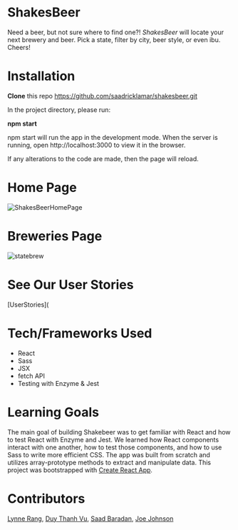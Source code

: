 # ShakesBeer

Need a beer, but not sure where to find one?! *ShakesBeer* will locate your next brewery and beer. Pick a state, filter by city, beer style, or even ibu. Cheers! 

# Installation

**Clone** this repo https://github.com/saadricklamar/shakesbeer.git

In the project directory, please run:

**npm start**

npm start will run the app in the development mode. When the server is running, open http://localhost:3000 to view it in the browser.

If any alterations to the code are made, then the page will reload.

# Home Page

![ShakesBeerHomePage](https://user-images.githubusercontent.com/42000931/55891725-4a274e00-5b72-11e9-9e27-3b2a4b1e8a35.png)

# Breweries Page

![statebrew](https://user-images.githubusercontent.com/42000931/55915609-27fbf300-5ba7-11e9-8e43-58f6eaec16e8.png)

# See Our User Stories

[UserStories](
# Tech/Frameworks Used

* React
* Sass
* JSX
* fetch API
* Testing with Enzyme & Jest

# Learning Goals

The main goal of building Shakebeer was to get familiar with React and how to test React with Enzyme and Jest. We learned how React components interact with one another, how to test those components, and how to use Sass to write more efficient CSS. The app was built from scratch and utilizes array-prototype methods to extract and manipulate data. This project was bootstrapped with [Create React App](https://github.com/facebook/create-react-app).

# Contributors
[Lynne Rang](https://github.com/lynnerang),
[Duy Thanh Vu](https://github.com/Rosebud303),
[Saad Baradan](https://github.com/saadricklamar),
[Joe Johnson](https://github.com/joejohnson3985)
